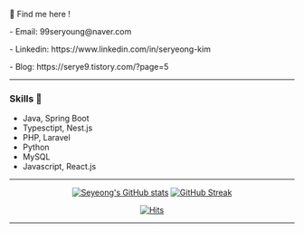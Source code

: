 <div>
  <p>🐯 Find me here !</p>
<p>
- Email: 99seryoung@naver.com
</p>
<p>  
- Linkedin: https://www.linkedin.com/in/seryeong-kim
<p>
- Blog: https://serye9.tistory.com/?page=5
</p>
</div>

---


### Skills 🦾
- Java, Spring Boot
- Typesctipt, Nest.js
- PHP, Laravel
- Python
- MySQL
- Javascript, React.js

---

<div align="center">
  
[![Seyeong's GitHub stats](https://github-readme-stats.vercel.app/api?username=SeryeongK)](https://github.com/SeryeongK/github-readme-stats) 
[![GitHub Streak](https://streak-stats.demolab.com?user=SeryeongK&theme=transparent&border_radius=5)](https://git.io/streak-stats)

[![Hits](https://hits.seeyoufarm.com/api/count/incr/badge.svg?url=https%3A%2F%2Fgithub.com%2FSeryeongK&count_bg=%233D6BC8&title_bg=%23555555&icon=&icon_color=%23E7E7E7&title=hits&edge_flat=true)](https://hits.seeyoufarm.com)

---

